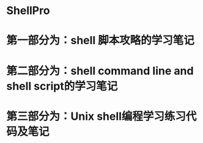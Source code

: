ShellPro
========

第一部分为：shell 脚本攻略的学习笔记
========
第二部分为：shell command line and shell script的学习笔记
========
第三部分为：Unix shell编程学习练习代码及笔记
========
